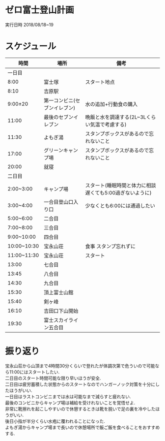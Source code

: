 # ゼロ富士登山計画

実行日時 2018/08/18~19

# スケジュール　　

| 時間 | 場所 | 備考 |
|-----------|------------|------------|
| 一日目 | | |
| 8:00 | 富士塚 | スタート地点 |
| 8:10 | 吉原駅 |  |
| 9:00±20 | 第一コンビニ(セブンイレブン) | 水の追加+行動食の購入 |
| 11:00 | 最後のセブンイレブン | 晩飯と水を調達する(2L~3Lくらい気温で考慮する) |
| 11:30 | よもぎ湯 | スタンプボックスがあるので忘れないこと |
| 17:00 | グリーンキャンプ場 | スタンプボックスがあるので忘れないこと |
| 20:00 | 就寝 |  |
| 二日目 |  |  |
| 2:00~3:00 | キャンプ場 | スタート(睡眠時間と体力に相談遅くても5:00過ぎないように) |
| 3:00~4:00 | 一合目登山口入り口 | 少なくとも6:00には通過したい |
| 5:00~6:00 | 二合目 |  |
| 7:00~8:00 | 三合目 |  |
| 9:00~10:00 | 四合目 |  |
| 10:00~10:30 | 宝永山荘　| 食事 スタンプ忘れずに |
| 11:00~11:30 | 宝永山荘 | スタート |
| 13:00 | 七合目 |  |
| 13:45 | 八合目 |  |
| 14:30 | 九合目 |  |
| 15:30 | 頂上富士山館 |  |
| 15:40 | 剣ヶ峰 |  |
| 16:10 | 吉田口下山開始 |  |
| 19:30 | 富士スカイライン五合目 |  |

# 振り返り
宝永山荘から山頂まで4時間30分くらいで登れたが体調次第で危ういので可能なら11:00にはスタートしたい.  
二日目のスタート時間可能な限り早いほうが安全.  
二日目は疲労蓄積した状態からのスタートなのでハンガーノック対策を十分にしたほうがいい.  
一日目はラストコンビニまでは水は可能なまで減らすと疲れない.  
最後のコンビニからキャンプ場は補給を受けれないことを覚悟せよ.  
非常に靴擦れを起こしやすいので休憩するときは靴を脱いで足の裏を冷やしたほうがいい.  
後日小指が半分くらい水疱に覆われることになった.  
よもぎ湯からキャンプ場まで長いので休憩場所で飯ご飯を食べることをおすすめする.

